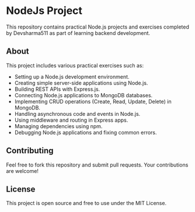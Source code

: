 # NodeJs Project

This repository contains practical Node.js projects and exercises completed by Devsharma511 as part of learning backend development.

## About

This project includes various practical exercises such as:

- Setting up a Node.js development environment.
- Creating simple server-side applications using Node.js.
- Building REST APIs with Express.js.
- Connecting Node.js applications to MongoDB databases.
- Implementing CRUD operations (Create, Read, Update, Delete) in MongoDB.
- Handling asynchronous code and events in Node.js.
- Using middleware and routing in Express apps.
- Managing dependencies using npm.
- Debugging Node.js applications and fixing common errors.

## Contributing

Feel free to fork this repository and submit pull requests. Your contributions are welcome!

## License

This project is open source and free to use under the MIT License.

